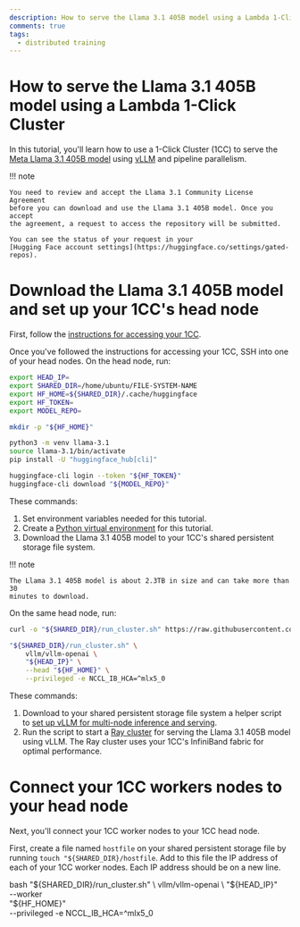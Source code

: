 ```yaml
---
description: How to serve the Llama 3.1 405B model using a Lambda 1-Click Cluster
comments: true
tags:
  - distributed training
---
```


# How to serve the Llama 3.1 405B model using a Lambda 1-Click Cluster

In this tutorial, you'll learn how to use a 1-Click Cluster (1CC) to serve the
[Meta Llama 3.1 405B model](https://llama.meta.com/) using
[vLLM](https://docs.vllm.ai/en/latest/index.html) and pipeline parallelism.


!!! note

    You need to review and accept the Llama 3.1 Community License Agreement
    before you can download and use the Llama 3.1 405B model. Once you accept
    the agreement, a request to access the repository will be submitted.

    You can see the status of your request in your
    [Hugging Face account settings](https://huggingface.co/settings/gated-repos).

# Download the Llama 3.1 405B model and set up your 1CC's head node

First, follow the
[instructions for accessing your 1CC](https://docs.lambdalabs.com/1-click-clusters/getting-started#accessing-your-1-click-cluster).

Once you've followed the instructions for accessing your 1CC, SSH into one of
your head nodes. On the head node, run:

```bash
export HEAD_IP=
export SHARED_DIR=/home/ubuntu/FILE-SYSTEM-NAME
export HF_HOME=${SHARED_DIR}/.cache/huggingface
export HF_TOKEN=
export MODEL_REPO=

mkdir -p "${HF_HOME}"

python3 -m venv llama-3.1
source llama-3.1/bin/activate
pip install -U "huggingface_hub[cli]"

huggingface-cli login --token "${HF_TOKEN}"
huggingface-cli download "${MODEL_REPO}"
```

These commands:

1. Set environment variables needed for this tutorial.
2. Create a
   [Python virtual environment](https://docs.lambdalabs.com/software/virtual-environments-and-docker-containers#creating-a-python-virtual-environment)
   for this tutorial.
3. Download the Llama 3.1 405B model to your 1CC's shared persistent storage
   file system.

!!! note

    The Llama 3.1 405B model is about 2.3TB in size and can take more than 30
    minutes to download.

On the same head node, run:

```bash
curl -o "${SHARED_DIR}/run_cluster.sh" https://raw.githubusercontent.com/vllm-project/vllm/main/examples/run_cluster.sh

"${SHARED_DIR}/run_cluster.sh" \
    vllm/vllm-openai \
    "${HEAD_IP}" \
    --head "${HF_HOME}" \
    --privileged -e NCCL_IB_HCA=^mlx5_0
```

These commands:

1. Download to your shared persistent storage file system a helper script to
   [set up vLLM for multi-node inference and serving](https://docs.vllm.ai/en/latest/serving/distributed_serving.html#multi-node-inference-and-serving).
2. Run the script to start a
   [Ray cluster](https://docs.ray.io/en/latest/cluster/getting-started.html)
   for serving the Llama 3.1 405B model using vLLM. The Ray cluster uses your
   1CC's InfiniBand fabric for optimal performance.

# Connect your 1CC workers nodes to your head node

Next, you'll connect your 1CC worker nodes to your 1CC head node.

First, create a file named `hostfile` on your shared persistent storage file
by running `touch "${SHARED_DIR}/hostfile`. Add to this file the IP address of
each of your 1CC worker nodes. Each IP address should be on a new line.


bash "${SHARED_DIR}/run_cluster.sh" \
    vllm/vllm-openai \
    "${HEAD_IP}" \
    --worker \
    "${HF_HOME}" \
    --privileged -e NCCL_IB_HCA=^mlx5_0
```
